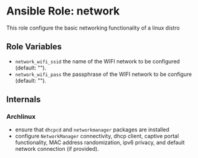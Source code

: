 # Ansible Role: network

This role configure the basic networking functionality of a linux distro

## Role Variables

- `network_wifi_ssid` the name of the WIFI network to be configured (default: "").
- `network_wifi_pass` the passphrase of the WIFI network to be configure (default: "").

## Internals

### Archlinux

- ensure that `dhcpcd` and `networkmanager` packages are installed
- configure `NetworkManager` connectivity, dhcp client, captive portal functionality,
MAC address randomization, ipv6 privacy, and default network connection (if provided).
